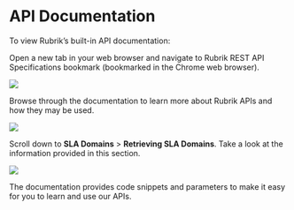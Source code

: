 # API Documentation

To view Rubrik’s built-in API documentation:

Open a new tab in your web browser and navigate to Rubrik REST API Specifications bookmark (bookmarked in the Chrome web browser).

![](https://lh6.googleusercontent.com/SU4XFwoxxt5XzVnO44rY4dM4JgMlXhMAIipFR9oBb2-BN4f-mUAv78k8E7Z_xwrvZuExvVdLgKNsS2e4FloDJBnVA3QoKRpdznVpKAbSgDA2n8hvcwPOSNRg5BxJbu4i8WNmrsNr)

Browse through the documentation to learn more about Rubrik APIs and how they may be used.

![](https://lh3.googleusercontent.com/0F70bkSY_fhGpybaH3nNajkjjxrlyk1vJv65C9vLic8zSjZD0UIntWgfd65E1xw1swhTFMN1zjGoPfUzK9qE5oRAzZWq4kQ_POLWmfYz3smSOQHU4bJalXIlEAEI1TNow-R6NZMq)

Scroll down to **SLA Domains** &gt; **Retrieving SLA Domains**. Take a look at the information provided in this section.

![](https://lh3.googleusercontent.com/cC_hoTEOYnfLdPfkANrKIDnmKcXvNYeNVWte3B7lWg9JGWBIpm7klQJG2aTTVFZYqbDrHR7veCej0QgjCM4_-vdkWsxhxXKTaL0vCPqpmLlqOKFaGeQJ2HNIexoBShV7L8XPmFLl)

The documentation provides code snippets and parameters to make it easy for you to learn and use our APIs.